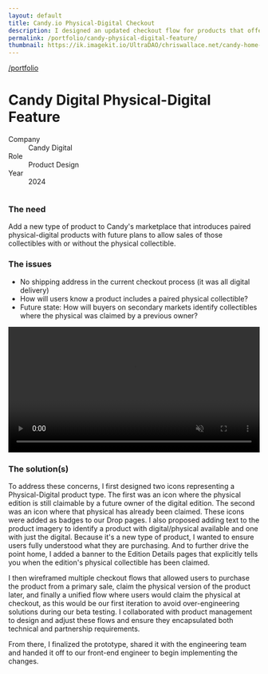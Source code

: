 ```yaml
---
layout: default
title: Candy.io Physical-Digital Checkout
description: I designed an updated checkout flow for products that offer a paired digital and physical product as part of the sale.
permalink: /portfolio/candy-physical-digital-feature/
thumbnail: https://ik.imagekit.io/UltraDAO/chriswallace.net/candy-home-thumb.png
---
```


<div class="content-container mt-2">
  <a class="back fade-in-element" href="/portfolio">/portfolio</a>
  <h1 class="fade-in-element mb-3">Candy Digital Physical-Digital Feature</h1>
</div>

<div class="content-container mb-8">
  <dl class="project-list fade-in-element">
    <div>
      <dt>Company</dt>
      <dd>Candy Digital</dd>
    </div>
    <div>
      <dt>Role</dt>
      <dd>Product Design</dd>
    </div>
    <div>
      <dt>Year</dt>
      <dd>2024</dd>
    </div>
  </dl>
</div>

<div class="content-container-wo">
    <img src="https://ik.imagekit.io/UltraDAO/chriswallace.net/candy-physical-digital-banner.png?tr=w-2500,f-auto" srcset="https://ik.imagekit.io/UltraDAO/chriswallace.net/candy-physical-digital-banner.png?tr=w-400,f-auto 400w, https://ik.imagekit.io/UltraDAO/chriswallace.net/candy-physical-digital-banner.png?tr=w-800,f-auto 800w, https://ik.imagekit.io/UltraDAO/chriswallace.net/candy-physical-digital-banner.png?tr=w-1200,f-auto 1200w, https://ik.imagekit.io/UltraDAO/chriswallace.net/candy-physical-digital-banner.png?tr=w-1600,f-auto 1600w, https://ik.imagekit.io/UltraDAO/chriswallace.net/candy-physical-digital-banner.png?tr=w-2500,f-auto 2500w" sizes="100vw" class="fade-in-element mb-12" alt="" loading="lazy">
</div>

<div class="content-container fade-in-element">
  <h3>The need</h3>

  <p>Add a new type of product to Candy's marketplace that introduces paired physical-digital products with future plans to allow sales of those collectibles with or without the physical collectible.</p>

  <h3>The issues</h3>

  <ul class="list-disc pl-4">
    <li>No shipping address in the current checkout process (it was all digital delivery)</li>
    <li>How will users know a product includes a paired physical collectible?</li>
    <li>Future state: How will buyers on secondary markets identify collectibles where the physical was claimed by a previous owner?</li>
  </ul>
</div>

<div class="content-container-wo bg-[#444444] text-center">
  <video id="portfolioVideo" data-type="video" width="100%" controls muted playsinline autoplay loop loading="lazy" class="max-h-full max-w-3xl mx-auto">
      <source src="https://ik.imagekit.io/UltraDAO/chriswallace.net/physical-digital.mov/ik-video.mp4" type="video/mp4">
      Your browser does not support HTML5 video.
  </video>
</div>

<div class="content-container">
  <h3>The solution(s)</h3>

  <p>To address these concerns, I first designed two icons representing a Physical-Digital product type. The first was an icon where the physical edition is still claimable by a future owner of the digital edition. The second was an icon where that physical has already been claimed. These icons were added as badges to our Drop pages. I also proposed adding text to the product imagery to identify a product with digital/physical available and one with just the digital. Because it's a new type of product, I wanted to ensure users fully understood what they are purchasing. And to further drive the point home, I added a banner to the Edition Details pages that explicitly tells you when the edition's physical collectible has been claimed.</p>
  
  <p>I then wireframed multiple checkout flows that allowed users to purchase the product from a primary sale, claim the physical version of the product later, and finally a unified flow where users would claim the physical at checkout, as this would be our first iteration to avoid over-engineering solutions during our beta testing. I collaborated with product management to design and adjust these flows and ensure they encapsulated both technical and partnership requirements.</p>

  <p>From there, I finalized the prototype, shared it with the engineering team and handed it off to our front-end engineer to begin implementing the changes.</p>
</div>
